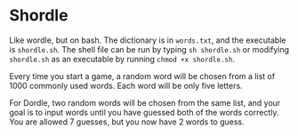 # Shordle

Like wordle, but on bash. The dictionary is in `words.txt`, and the executable is `shordle.sh`.
The shell file can be run by typing `sh shordle.sh` or modifying `shordle.sh` as an executable
by running `chmod +x shordle.sh`.

Every time you start a game, a random word will be chosen from a list of 1000 commonly used words. 
Each word will be only five letters.

For Dordle, two random words will be chosen from the same list, and your goal is to input words until
you have guessed both of the words correctly. You are allowed 7 guesses, but you now have 2 words to 
guess.
